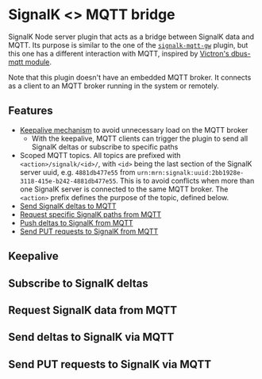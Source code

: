 # SignalK <> MQTT bridge

SignalK Node server plugin that acts as a bridge between SignalK data and MQTT. Its purpose is similar to the one of the [`signalk-mqtt-gw`](https://github.com/tkurki/signalk-mqtt-gw) plugin, but this one has a different interaction with MQTT, inspired by [Victron's dbus-mqtt module](https://github.com/victronenergy/dbus-mqtt).

Note that this plugin doesn't have an embedded MQTT broker. It connects as a client to an MQTT broker running in the system or remotely.

## Features

- [Keepalive mechanism](#keepalive) to avoid unnecessary load on the MQTT broker
  - With the keepalive, MQTT clients can trigger the plugin to send all SignalK deltas or subscribe to specific paths
- Scoped MQTT topics. All topics are prefixed with `<action>/signalk/<id>/`, with `<id>` being the last section of the SignalK server uuid, e.g. `4881db477e55` from `urn:mrn:signalk:uuid:2bb1928e-3118-415e-b242-4881db477e55`. This is to avoid conflicts when more than one SignalK server is connected to the same MQTT broker. The `<action>` prefix defines the purpose of the topic, defined below.
- [Send SignalK deltas to MQTT](#subscribe-to-signalk-deltas)
- [Request specific SignalK paths from MQTT](#request-signalk-data-from-mqtt)
- [Push deltas to SignalK from MQTT](#send-deltas-to-signalk-via-mqtt)
- [Send PUT requests to SignalK from MQTT](#send-put-requests-to-signalk-via-mqtt)

## Keepalive

## Subscribe to SignalK deltas

## Request SignalK data from MQTT

## Send deltas to SignalK via MQTT

## Send PUT requests to SignalK via MQTT
